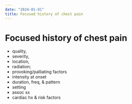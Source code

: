 ```yaml
---
date: "2024-01-01"
title: Focused history of chest pain
---
```



# Focused history of chest pain

- quality,
- severity,
- location,
- radiation;
- provoking/palliating factors
- intensity at onset
- duration, freq, & pattern
- setting
- assoc sx
- cardiac hx & risk factors
